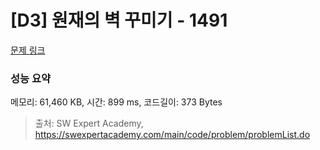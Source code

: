 # [D3] 원재의 벽 꾸미기 - 1491 

[문제 링크](https://swexpertacademy.com/main/code/problem/problemDetail.do?contestProbId=AV2b9AkKACkBBASw) 

### 성능 요약

메모리: 61,460 KB, 시간: 899 ms, 코드길이: 373 Bytes



> 출처: SW Expert Academy, https://swexpertacademy.com/main/code/problem/problemList.do